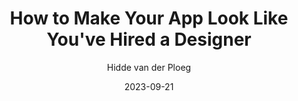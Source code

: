 ---
slug: "/talks/swift-connection/september-2023/hidde-van-der-ploeg-how-to-make-your-app-look-like-youve-hired-a-designer"
date: 2023-09-21
title: "How to Make Your App Look Like You've Hired a Designer"
author: "Hidde van der Ploeg"
video: tlk9BRvIbq4
thumbnail: https:/async-assets.s3.eu-west-3.amazonaws.com/thumbnails/tlk9BRvIbq4.jpg
slides: 
tags: []
year: 2023
conference: swift-connection
edition: september-2023
allow_ads: false
---